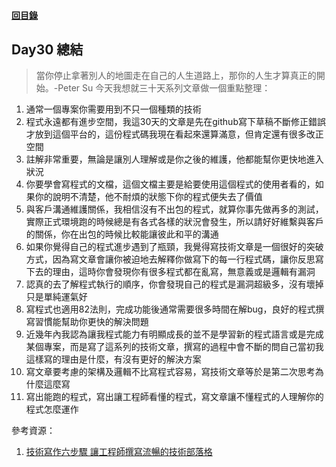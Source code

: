 #### [回目錄](../README.md)
## Day30 總結
>當你停止拿著別人的地圖走在自己的人生道路上，那你的人生才算真正的開始。-Peter Su
今天我想就三十天系列文章做一個重點整理：
1. 通常一個專案你需要用到不只一個種類的技術
2. 程式永遠都有進步空間，我這30天的文章是先在github寫下草稿不斷修正錯誤才放到這個平台的，這份程式碼我現在看起來還算滿意，但肯定還有很多改正空間
3. 註解非常重要，無論是讓別人理解或是你之後的維護，他都能幫你更快地進入狀況
4. 你要學會寫程式的文檔，這個文檔主要是給要使用這個程式的使用者看的，如果你的說明不清楚，他不耐煩的狀態下你的程式便失去了價值
5. 與客戶溝通維護關係，我相信沒有不出包的程式，就算你事先做再多的測試，實際正式環境跑的時候總是有各式各樣的狀況會發生，所以請好好維繫與客戶的關係，你在出包的時候比較能讓彼此和平的溝通
6. 如果你覺得自己的程式進步遇到了瓶頸，我覺得寫技術文章是一個很好的突破方式，因為寫文章會讓你被迫地去解釋你做寫下的每一行程式碼，讓你反思寫下去的理由，這時你會發現你有很多程式都在亂寫，無意義或是邏輯有漏洞
7. 認真的去了解程式執行的順序，你會發現自己的程式是漏洞超級多，沒有壞掉只是單純運氣好
8. 寫程式也適用82法則，完成功能後通常需要很多時間在解bug，良好的程式撰寫習慣能幫助你更快的解決問題
9. 近幾年內我認為讓我程式能力有明顯成長的並不是學習新的程式語言或是完成某個專案，而是寫了這系列的技術文章，撰寫的過程中會不斷的問自己當初我這樣寫的理由是什麼，有沒有更好的解決方案  
10. 寫文章要考慮的架構及邏輯不比寫程式容易，寫技術文章等於是第二次思考為什麼這麼寫
11. 寫出能跑的程式，寫出讓工程師看懂的程式，寫文章讓不懂程式的人理解你的程式怎麼運作


參考資源：
1. [技術寫作六步驟 讓工程師撰寫流暢的技術部落格](https://tw.alphacamp.co/blog/2018-06-14-18352)
